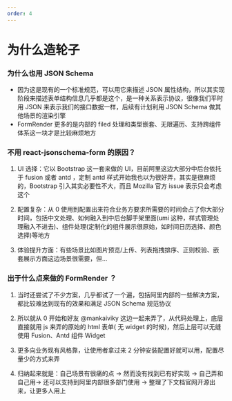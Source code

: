 ```yaml
---
order: 4
---
```


# 为什么造轮子

### 为什么也用 JSON Schema

- 因为这是现有的一个标准规范，可以用它来描述 JSON 属性结构，所以其实现阶段来描述表单结构信息几乎都是这个，是一种关系表示协议，很像我们平时用 JSON 来表示我们的接口数据一样，后续有计划利用 JSON Schema 做其他场景的渲染引擎
- FormRender 更多的是内部的 filed 处理和类型嵌套、无限遍历、支持跨组件体系这一块才是比较麻烦地方

### 不用 react-jsonschema-form 的原因？

1. UI 选择：它以 Bootstrap 这一套来做的 UI，目前阿里这边大部分中后台依托于 fusion 或者 antd ，定制 antd 样式开始我也以为很好弄，其实是很麻烦的，Bootstrap 引入其实必要性不大，而且 Mozilla 官方 issue 表示只会考虑这个

2. 配置复杂：从 0 使用到配置出来符合业务方要求所需要的时间会占了你大部分时间，包括中文处理、如何融入到中后台脚手架里面(umi 这种，样式管理处理融入不进去)、组件处理(定制化的组件展示很原始，如时间日历选择、颜色选择)等地方

3. 体验提升方面：有些场景比如图片预览/上传、列表拖拽排序、正则校验、嵌套展示方面这边场景很需要，但...

### 出于什么点来做的 FormRender ？

1. 当时还尝试了不少方案，几乎都试了一个遍，包括阿里内部的一些解决方案，都比较难达到现有的效果和满足 JSON Schema 规范协议

2. 所以就从 0 开始和好友 @mankaiviky 这边一起来弄了，从代码处理上，底层直接就用 js 来弄的原始的 html 表单( 无 widget 的时候)，然后上层可以无缝使用 Fusion、Antd 组件 Widget

3. 更多向业务现有风格靠，让使用者拿过来 2 分钟安装配置好就可以用，配置尽量少的方式来弄

4. 归纳起来就是：自己场景有很痛的点 -> 然而没有找到已有好实现 -> 自己弄和自己用-> 还可以支持到阿里内部很多部门使用 -> 整理了下文档官网开源出来，让更多人用上
